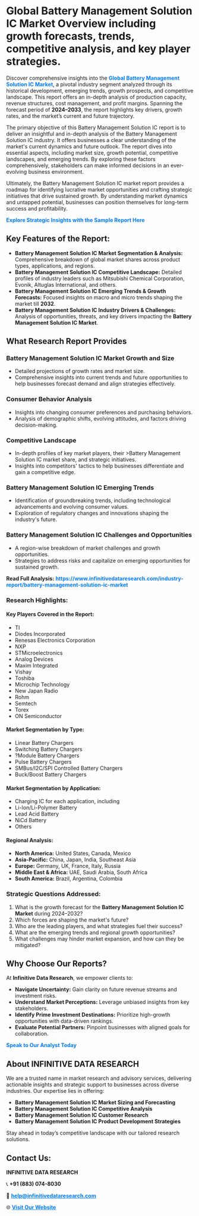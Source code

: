 <h1>Global Battery Management Solution IC Market Overview including growth forecasts, trends, competitive analysis, and key player strategies.</h1>
<p>
Discover comprehensive insights into the 
<a href="https://www.infinitivedataresearch.com/industry-report/battery-management-solution-ic-market" rel="dofollow" style="color: #007BFF; text-decoration: none;"><strong>Global Battery Management Solution IC Market</strong></a>, a pivotal industry segment analyzed through its historical development, emerging trends, growth prospects, and competitive landscape. This report offers an in-depth analysis of production capacity, revenue structures, cost management, and profit margins. Spanning the forecast period of <strong>2024–2033</strong>, the report highlights key drivers, growth rates, and the market’s current and future trajectory.
</p>
<p>
The primary objective of this Battery Management Solution IC report is to deliver an insightful and in-depth analysis of the Battery Management Solution IC industry. It offers businesses a clear understanding of the market's current dynamics and future outlook. The report dives into essential aspects, including market size, growth potential, competitive landscapes, and emerging trends. By exploring these factors comprehensively, stakeholders can make informed decisions in an ever-evolving business environment.
</p>
<p>
Ultimately, the Battery Management Solution IC market report provides a roadmap for identifying lucrative market opportunities and crafting strategic initiatives that drive sustained growth. By understanding market dynamics and untapped potential, businesses can position themselves for long-term success and profitability.
</p>
<p>
<a href="https://www.infinitivedataresearch.com/request-sample/reportId=107122" style="color: #007BFF; text-decoration: none;"><strong>Explore Strategic Insights with the Sample Report Here</strong></a>
</p>

<h2>Key Features of the Report:</h2>
<ul>
<li><strong>Battery Management Solution IC Market Segmentation & Analysis:</strong> Comprehensive breakdown of global market shares across product types, applications, and regions.</li>
<li><strong>Battery Management Solution IC Competitive Landscape:</strong> Detailed profiles of industry leaders such as Mitsubishi Chemical Corporation, Evonik, Altuglas International, and others.</li>
<li><strong>Battery Management Solution IC Emerging Trends & Growth Forecasts:</strong> Focused insights on macro and micro trends shaping the market till <strong>2032</strong>.</li>
<li><strong>Battery Management Solution IC Industry Drivers & Challenges:</strong> Analysis of opportunities, threats, and key drivers impacting the <strong>Battery Management Solution IC Market</strong>.</li>
</ul>

<h2>What Research Report Provides</h2>
<h3>Battery Management Solution IC Market Growth and Size</h3>
<ul>
<li>Detailed projections of growth rates and market size.</li>
<li>Comprehensive insights into current trends and future opportunities to help businesses forecast demand and align strategies effectively.</li>
</ul>

<h3>Consumer Behavior Analysis</h3>
<ul>
<li>Insights into changing consumer preferences and purchasing behaviors.</li>
<li>Analysis of demographic shifts, evolving attitudes, and factors driving decision-making.</li>
</ul>

<h3>Competitive Landscape</h3>
<ul>
<li>In-depth profiles of key market players, their >Battery Management Solution IC market share, and strategic initiatives.</li>
<li>Insights into competitors' tactics to help businesses differentiate and gain a competitive edge.</li>
</ul>

<h3>Battery Management Solution IC Emerging Trends</h3>
<ul>
<li>Identification of groundbreaking trends, including technological advancements and evolving consumer values.</li>
<li>Exploration of regulatory changes and innovations shaping the industry's future.</li>
</ul>

<h3>Battery Management Solution IC Challenges and Opportunities</h3>
<ul>
<li>A region-wise breakdown of market challenges and growth opportunities.</li>
<li>Strategies to address risks and capitalize on emerging opportunities for sustained growth.</li>
</ul>
<p><strong>Read Full Analysis:</strong> <a href="https://www.infinitivedataresearch.com/industry-report/battery-management-solution-ic-market" rel="dofollow" style="color: #007BFF; text-decoration: none;"><strong>https://www.infinitivedataresearch.com/industry-report/battery-management-solution-ic-market</strong></a></p>
<h3>Research Highlights:</h3>
<h4>Key Players Covered in the Report:</h4>
<ul><li>TI</li><li>Diodes Incorporated</li><li>Renesas Electronics Corporation</li><li>NXP</li><li>STMicroelectronics</li><li>Analog Devices</li><li>Maxim Integrated</li><li>Vishay</li><li>Toshiba</li><li>Microchip Technology</li><li>New Japan Radio</li><li>Rohm</li><li>Semtech</li><li>Torex</li><li>ON Semiconductor</li></ul>
<h4>Market Segmentation by Type:</h4>
<ul><li>Linear Battery Chargers</li><li>Switching Battery Chargers</li><li>?Module Battery Chargers</li><li>Pulse Battery Chargers</li><li>SMBus/I2C/SPI Controlled Battery Chargers</li><li>Buck/Boost Battery Chargers</li></ul>
<h4>Market Segmentation by Application:</h4>
<ul><li>Charging IC for each application, including</li><li>Li-Ion/Li-Polymer Battery</li><li>Lead Acid Battery</li><li>NiCd Battery</li><li>Others</li></ul>

<h4>Regional Analysis:</h4>
<ul>
<li><strong>North America:</strong> United States, Canada, Mexico</li>
<li><strong>Asia-Pacific:</strong> China, Japan, India, Southeast Asia</li>
<li><strong>Europe:</strong> Germany, UK, France, Italy, Russia</li>
<li><strong>Middle East & Africa:</strong> UAE, Saudi Arabia, South Africa</li>
<li><strong>South America:</strong> Brazil, Argentina, Colombia</li>
</ul>

<h3>Strategic Questions Addressed:</h3>
<ol>
<li>What is the growth forecast for the <strong>Battery Management Solution IC Market</strong> during 2024–2032?</li>
<li>Which forces are shaping the market's future?</li>
<li>Who are the leading players, and what strategies fuel their success?</li>
<li>What are the emerging trends and regional growth opportunities?</li>
<li>What challenges may hinder market expansion, and how can they be mitigated?</li>
</ol>

<h2>Why Choose Our Reports?</h2>
<p>At <strong>Infinitive Data Research</strong>, we empower clients to:</p>
<ul>
<li><strong>Navigate Uncertainty:</strong> Gain clarity on future revenue streams and investment risks.</li>
<li><strong>Understand Market Perceptions:</strong> Leverage unbiased insights from key stakeholders.</li>
<li><strong>Identify Prime Investment Destinations:</strong> Prioritize high-growth opportunities with data-driven rankings.</li>
<li><strong>Evaluate Potential Partners:</strong> Pinpoint businesses with aligned goals for collaboration.</li>
</ul>
<p><a href="https://www.infinitivedataresearch.com/industry-report/battery-management-solution-ic-market" rel="dofollow" style="color: #007BFF; text-decoration: none;"><strong>Speak to Our Analyst Today</strong></a></p>

<h2>About INFINITIVE DATA RESEARCH</h2>
<p>We are a trusted name in market research and advisory services, delivering actionable insights and strategic support to businesses across diverse industries. Our expertise lies in offering:</p>
<ul>
<li><strong>Battery Management Solution IC Market Sizing and Forecasting</strong></li>
<li><strong>Battery Management Solution IC Competitive Analysis</strong></li>
<li><strong>Battery Management Solution IC Customer Research</strong></li>
<li><strong>Battery Management Solution IC Product Development Strategies</strong></li>
</ul>
<p>Stay ahead in today’s competitive landscape with our tailored research solutions.</p>

<h2>Contact Us:</h2>
<p><strong>INFINITIVE DATA RESEARCH</strong></p>
<p>📞 <strong>+91 (883) 074-8030</strong></p>
<p>📧 <strong><a href="mailto:help@infinitivedataresearch.com" style="color: #007BFF;">help@infinitivedataresearch.com</a></strong></p>
<p>🌐 <strong><a href="https://www.infinitivedataresearch.com" rel="dofollow" style="color: #007BFF;">Visit Our Website</a></strong></p>